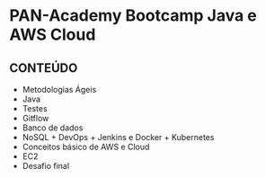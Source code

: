 # PAN-Academy Bootcamp Java e AWS Cloud

## CONTEÚDO

- Metodologias Ágeis
- Java
- Testes
- Gitflow
- Banco de dados
- NoSQL + DevOps + Jenkins e Docker + Kubernetes
- Conceitos básico de AWS e Cloud
- EC2
- Desafio final

